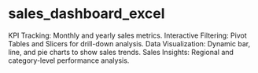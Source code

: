 # sales_dashboard_excel
KPI Tracking: Monthly and yearly sales metrics.
Interactive Filtering: Pivot Tables and Slicers for drill-down analysis.
Data Visualization: Dynamic bar, line, and pie charts to show sales trends.
Sales Insights: Regional and category-level performance analysis.
